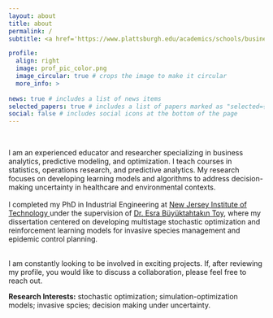 ```yaml
---
layout: about
title: about
permalink: /
subtitle: <a href='https://www.plattsburgh.edu/academics/schools/business-economics/misa/faculty/bushaj-sabah.html'>Assistant Professor at State University of New York at Plattsburgh </a>

profile:
  align: right
  image: prof_pic_color.png
  image_circular: true # crops the image to make it circular
  more_info: >
  
news: true # includes a list of news items
selected_papers: true # includes a list of papers marked as "selected={true}"
social: false # includes social icons at the bottom of the page
---
```


<br> 
<!--<h5 style="text-align: center; font-family: Georgia, serif;">Welcome!</h5>-->
<!--<p style="text-align: center;font-size: 18px;">Welcome!</p>-->

I am an experienced educator and researcher specializing in business analytics, predictive modeling, and optimization. I teach courses in statistics, operations research, and predictive analytics. My research focuses on developing learning models and algorithms to address decision-making uncertainty in healthcare and environmental contexts. <br> <br>
I completed my PhD in Industrial Engineering at <a href="https://www.njit.edu/academics/major/industrial-engineering"> New Jersey Institute of Technology </a> under the supervision of <a href="https://soml.ise.vt.edu/"> Dr. Esra Büyüktahtakιn Toy</a>, where my dissertation centered on developing multistage stochastic optimization and reinforcement learning models for invasive species management and epidemic control planning. <br> <br>

 I am constantly looking to be involved in exciting projects. If, after reviewing my profile, you would like to discuss a collaboration, please feel free to reach out.

<b>Research Interests:</b> stochastic optimization; simulation-optimization models; invasive spcies; decision making under uncertainty.


<!--Write your biography here. Tell the world about yourself. Link to your favorite [subreddit](http://reddit.com). You can put a picture in, too. The code is already in, just name your picture `prof_pic.jpg` and put it in the `img/` folder.

Put your address / P.O. box / other info right below your picture. You can also disable any of these elements by editing `profile` property of the YAML header of your `_pages/about.md`. Edit `_bibliography/papers.bib` and Jekyll will render your [publications page](/al-folio/publications/) automatically.

Link to your social media connections, too. This theme is set up to use [Font Awesome icons](https://fontawesome.com/) and [Academicons](https://jpswalsh.github.io/academicons/), like the ones below. Add your Facebook, Twitter, LinkedIn, Google Scholar, or just disable all of them.-->
